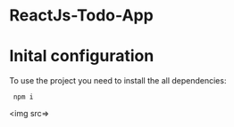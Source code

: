 # ReactJs-Todo-App

# Inital configuration

To use the project you need to install the all dependencies: 
```
 npm i

```

<img src=>
